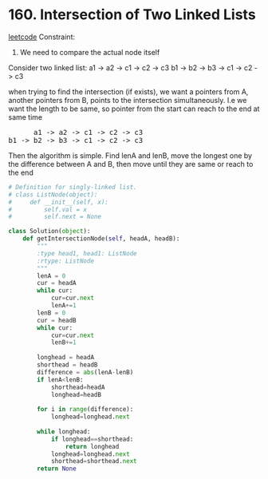 
# 160. Intersection of Two Linked Lists
[leetcode](https://leetcode.com/problems/intersection-of-two-linked-lists/description/)
Constraint:
1. We need to compare the actual node itself

Consider two linked list:
a1 -> a2 -> c1 -> c2 -> c3
b1 -> b2 -> b3 -> c1 -> c2 -> c3

when trying to find the intersection (if exists), we want a pointers from A, another pointers from B, points to the intersection simultaneously. I.e we want the length to be same, so pointer from the start can reach to the end at same time

<pre>
      a1 -> a2 -> c1 -> c2 -> c3
b1 -> b2 -> b3 -> c1 -> c2 -> c3
</pre>

Then the algorithm is simple. Find lenA and lenB, move the longest one by the difference between A and B, then move until they are same or reach to the end

```python
# Definition for singly-linked list.
# class ListNode(object):
#     def __init__(self, x):
#         self.val = x
#         self.next = None

class Solution(object):
    def getIntersectionNode(self, headA, headB):
        """
        :type head1, head1: ListNode
        :rtype: ListNode
        """
        lenA = 0
        cur = headA
        while cur:
            cur=cur.next
            lenA+=1
        lenB = 0
        cur = headB
        while cur:
            cur=cur.next
            lenB+=1
        
        longhead = headA
        shorthead = headB
        difference = abs(lenA-lenB)
        if lenA<lenB:
            shorthead=headA
            longhead=headB
        
        for i in range(difference):
            longhead=longhead.next
        
        while longhead:
            if longhead==shorthead:
                return longhead
            longhead=longhead.next
            shorthead=shorthead.next
        return None
```
